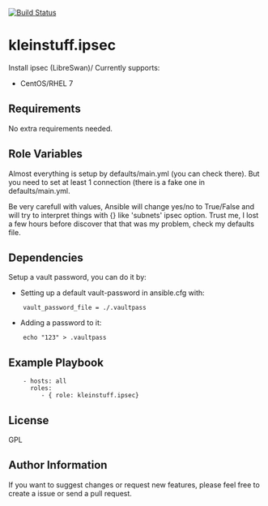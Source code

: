 [![Build Status](https://travis-ci.org/kleinstuff/ansible-ipsec.png)](https://travis-ci.org/kleinstuff/ansible-ipsec)

kleinstuff.ipsec
=========

Install ipsec (LibreSwan)/
Currently supports:
* CentOS/RHEL 7

Requirements
------------

No extra requirements needed.

Role Variables
--------------

Almost everything is setup by defaults/main.yml (you can check there).
But you need to set at least 1 connection (there is a fake one in 
defaults/main.yml.

Be very carefull with values, Ansible will change yes/no to True/False and will 
try to interpret things with {} like 'subnets' ipsec option. Trust me, I lost
a few hours before discover that that was my problem, check my defaults file.

Dependencies
------------

Setup a vault password, you can do it by:
* Setting up a default vault-password in ansible.cfg with:
```
    vault_password_file = ./.vaultpass
```
* Adding a password to it:
```
    echo "123" > .vaultpass
```

Example Playbook
----------------

```
    - hosts: all
      roles:
         - { role: kleinstuff.ipsec}
```
License
-------

GPL

Author Information
------------------

If you want to suggest changes or request new features, please feel free to create a issue or send a pull request.
